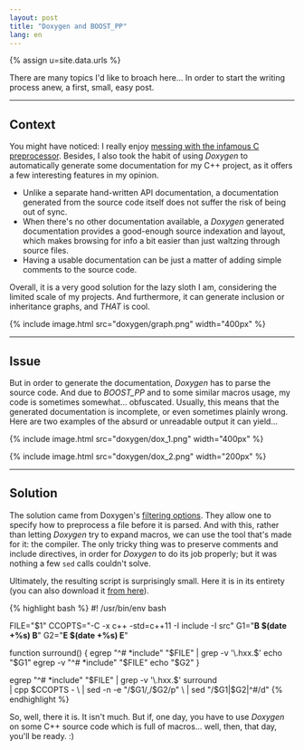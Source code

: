 ```yaml
---
layout: post
title: "Doxygen and BOOST_PP"
lang: en
---
```


{% assign u=site.data.urls %}

There are many topics I'd like to broach here... In order to start the
writing process anew, a first, small, easy post.


---

## Context

You might have noticed: I really enjoy
[messing with the infamous C preprocessor](/en/2014/05/29/cpp-madness.html). Besides,
I also took the habit of using *Doxygen* to automatically generate some
documentation for my C++ project, as it offers a few interesting
features in my opinion.

* Unlike a separate hand-written API documentation, a documentation
  generated from the source code itself does not suffer the risk of
  being out of sync.
* When there's no other documentation available, a *Doxygen* generated
  documentation provides a good-enough source indexation and layout,
  which makes browsing for info a bit easier than just waltzing through
  source files.
* Having a usable documentation can be just a matter of adding simple
  comments to the source code.

Overall, it is a very good solution for the lazy sloth I am, considering
the limited scale of my projects. And furthermore, it can generate
inclusion or inheritance graphs, and *THAT* is cool.

{% include image.html src="doxygen/graph.png" width="400px" %}

---

## Issue

But in order to generate the documentation, *Doxygen* has to parse the
source code. And due to *BOOST_PP* and to some similar macros usage, my
code is sometimes somewhat... obfuscated. Usually, this means that the
generated documentation is incomplete, or even sometimes plainly
wrong. Here are two examples of the absurd or unreadable output it can
yield...

{% include image.html src="doxygen/dox_1.png" width="400px" %}

{% include image.html src="doxygen/dox_2.png" width="200px" %}

---

## Solution

The solution came from Doxygen's
[filtering options](http://www.stack.nl/~dimitri/doxygen/manual/config.html#cfg_input_filter). They
allow one to specify how to preprocess a file before it is parsed. And
with this, rather than letting *Doxygen* try to expand macros, we can
use the tool that's made for it: the compiler. The only tricky thing was
to preserve comments and include directives, in order for *Doxygen* to
do its job properly; but it was nothing a few `sed` calls couldn't
solve.

Ultimately, the resulting script is surprisingly small. Here it is in
its entirety (you can also download it [from here](/files/filter.sh)).

{% highlight bash %}
#! /usr/bin/env bash

FILE="$1"
CCOPTS="-C -x c++ -std=c++11 -I include -I src"
G1="__________B $(date +%s) B__________"
G2="__________E $(date +%s) E__________"

function surround()
{
    egrep    "^# *include" "$FILE" | grep -v '\.hxx.$'
    echo "$G1"
    egrep -v "^# *include" "$FILE"
    echo "$G2"
}

egrep "^# *include" "$FILE" | grep -v '\.hxx.$'
surround                       \
    | cpp $CCOPTS -            \
    | sed -n -e "/$G1/,/$G2/p" \
    | sed "/$G1\|$G2\|^#/d"
{% endhighlight %}

So, well, there it is. It isn't much. But if, one day, you have to use
*Doxygen* on some C++ source code which is full of macros... well, then,
that day, you'll be ready. :)
